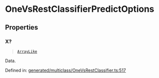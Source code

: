# OneVsRestClassifierPredictOptions

## Properties

### X?

> [`ArrayLike`](../types/ArrayLike.md)

Data.

Defined in:  [generated/multiclass/OneVsRestClassifier.ts:517](https://github.com/transitive-bullshit/scikit-learn-ts/blob/122b3c0/packages/sklearn/src/generated/multiclass/OneVsRestClassifier.ts#L517)
